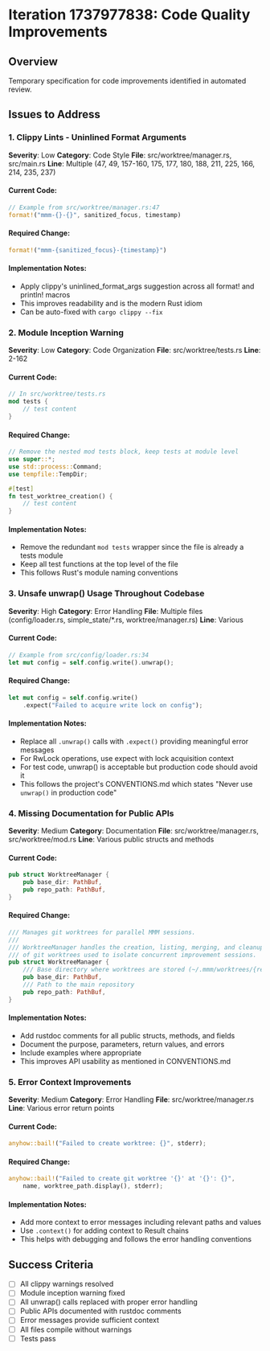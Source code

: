 # Iteration 1737977838: Code Quality Improvements

## Overview
Temporary specification for code improvements identified in automated review.

## Issues to Address

### 1. Clippy Lints - Uninlined Format Arguments
**Severity**: Low
**Category**: Code Style
**File**: src/worktree/manager.rs, src/main.rs
**Line**: Multiple (47, 49, 157-160, 175, 177, 180, 188, 211, 225, 166, 214, 235, 237)

#### Current Code:
```rust
// Example from src/worktree/manager.rs:47
format!("mmm-{}-{}", sanitized_focus, timestamp)
```

#### Required Change:
```rust
format!("mmm-{sanitized_focus}-{timestamp}")
```

#### Implementation Notes:
- Apply clippy's uninlined_format_args suggestion across all format! and println! macros
- This improves readability and is the modern Rust idiom
- Can be auto-fixed with `cargo clippy --fix`

### 2. Module Inception Warning
**Severity**: Low
**Category**: Code Organization
**File**: src/worktree/tests.rs
**Line**: 2-162

#### Current Code:
```rust
// In src/worktree/tests.rs
mod tests {
    // test content
}
```

#### Required Change:
```rust
// Remove the nested mod tests block, keep tests at module level
use super::*;
use std::process::Command;
use tempfile::TempDir;

#[test]
fn test_worktree_creation() {
    // test content
}
```

#### Implementation Notes:
- Remove the redundant `mod tests` wrapper since the file is already a tests module
- Keep all test functions at the top level of the file
- This follows Rust's module naming conventions

### 3. Unsafe unwrap() Usage Throughout Codebase
**Severity**: High
**Category**: Error Handling
**File**: Multiple files (config/loader.rs, simple_state/*.rs, worktree/manager.rs)
**Line**: Various

#### Current Code:
```rust
// Example from src/config/loader.rs:34
let mut config = self.config.write().unwrap();
```

#### Required Change:
```rust
let mut config = self.config.write()
    .expect("Failed to acquire write lock on config");
```

#### Implementation Notes:
- Replace all `.unwrap()` calls with `.expect()` providing meaningful error messages
- For RwLock operations, use expect with lock acquisition context
- For test code, unwrap() is acceptable but production code should avoid it
- This follows the project's CONVENTIONS.md which states "Never use `unwrap()` in production code"

### 4. Missing Documentation for Public APIs
**Severity**: Medium
**Category**: Documentation
**File**: src/worktree/manager.rs, src/worktree/mod.rs
**Line**: Various public structs and methods

#### Current Code:
```rust
pub struct WorktreeManager {
    pub base_dir: PathBuf,
    pub repo_path: PathBuf,
}
```

#### Required Change:
```rust
/// Manages git worktrees for parallel MMM sessions.
/// 
/// WorktreeManager handles the creation, listing, merging, and cleanup
/// of git worktrees used to isolate concurrent improvement sessions.
pub struct WorktreeManager {
    /// Base directory where worktrees are stored (~/.mmm/worktrees/{repo-name})
    pub base_dir: PathBuf,
    /// Path to the main repository
    pub repo_path: PathBuf,
}
```

#### Implementation Notes:
- Add rustdoc comments for all public structs, methods, and fields
- Document the purpose, parameters, return values, and errors
- Include examples where appropriate
- This improves API usability as mentioned in CONVENTIONS.md

### 5. Error Context Improvements
**Severity**: Medium
**Category**: Error Handling
**File**: src/worktree/manager.rs
**Line**: Various error return points

#### Current Code:
```rust
anyhow::bail!("Failed to create worktree: {}", stderr);
```

#### Required Change:
```rust
anyhow::bail!("Failed to create git worktree '{}' at '{}': {}", 
    name, worktree_path.display(), stderr);
```

#### Implementation Notes:
- Add more context to error messages including relevant paths and values
- Use `.context()` for adding context to Result chains
- This helps with debugging and follows the error handling conventions

## Success Criteria
- [ ] All clippy warnings resolved
- [ ] Module inception warning fixed
- [ ] All unwrap() calls replaced with proper error handling
- [ ] Public APIs documented with rustdoc comments
- [ ] Error messages provide sufficient context
- [ ] All files compile without warnings
- [ ] Tests pass